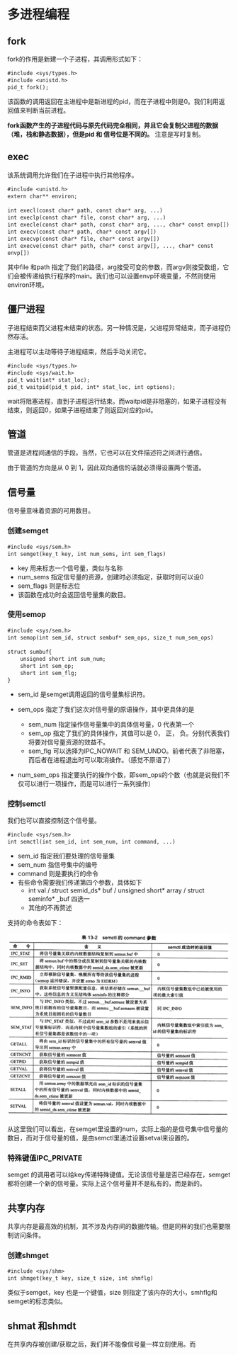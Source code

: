 # 多进程编程

## fork

fork的作用是新建一个子进程，其调用形式如下：

```
#include <sys/types.h>
#include <unistd.h>
pid_t fork();
```

该函数的调用返回在主进程中是新进程的pid，而在子进程中则是0。我们利用返回值来判断当前进程。

**fork函数产生的子进程代码与原先代码完全相同，并且它会复制父进程的数据（堆，栈和静态数据），但是pid 和 信号位是不同的。** 注意是写时复制。

## exec

该系统调用允许我们在子进程中执行其他程序。

```
#include <unistd.h>
extern char** environ;

int execl(const char* path, const char* arg, ...)
int execlp(const char* file, const char* arg, ...)
int execle(const char* path, const char* arg, ..., char* const envp[])
int execv(const char* path, char* const argv[])
int execvp(const char* file, char* const argv[])
int execve(const char* path, char* const argv[], ..., char* const envp[])
```

其中file 和path 指定了我们的路径，arg接受可变的参数，而argv则接受数组，它们会被传递给执行程序的main。我们也可以设置envp环境变量，不然则使用environ环境。

## 僵尸进程

子进程结束而父进程未结束的状态。另一种情况是，父进程异常结束，而子进程仍然存活。

主进程可以主动等待子进程结束，然后手动关闭它。

```
#include <sys/types.h>
#include <sys/wait.h>
pid_t wait(int* stat_loc);
pid_t waitpid(pid_t pid, int* stat_loc, int options);
```

wait将阻塞进程，直到子进程运行结束。而waitpid是非阻塞的，如果子进程没有结束，则返回0，如果子进程结束了则返回对应的pid。

## 管道

管道是进程间通信的手段。当然，它也可以在文件描述符之间进行通信。

由于管道的方向是从 0 到 1，因此双向通信的话就必须得设置两个管道。

## 信号量

信号量意味着资源的可用数目。

### 创建semget

```
#include <sys/sem.h>
int semget(key_t key, int num_sems, int sem_flags)
```

* key 用来标志一个信号量，类似与名称
* num_sems 指定信号量的资源，创建时必须指定，获取时则可以设0
* sem_flags 则是标志位
* 该函数在成功时会返回信号量集的数目。

### 使用semop

```
#include <sys/sem.h>
int semop(int sem_id, struct sembuf* sem_ops, size_t num_sem_ops)

struct sumbuf{
	unsigned short int sum_num;
	short int sem_op;
	short int sem_flg;
}
```

* sem_id 是semget调用返回的信号量集标识符。
* sem_ops 指定了我们这次对信号量的原语操作，其中更具体的是
  * sem_num 指定操作信号量集中的具体信号量，0 代表第一个
  * sem_op 指定了我们的具体操作，其值可以是 0， 正， 负。分别代表我们将要对信号量资源的效益不。
  * sem_flg 可以选择为IPC_NOWAIT 和 SEM_UNDO。前者代表了非阻塞，而后者在进程退出时可以取消操作。（感觉不原语了）

* num_sem_ops 指定要执行的操作个数，即sem_ops的个数（也就是说我们不仅可以进行一项操作，而是可以进行一系列操作）

### 控制semctl

我们也可以直接控制这个信号量。

```
#include <sys/sem.h>
int semctl(int sem_id, int sem_num, int command, ...)
```

* sem_id 指定我们要处理的信号量集
* sem_num 指信号集中的编号
* command 则是要执行的命令
* 有些命令需要我们传递第四个参数，具体如下
  * int val / struct semid_ds* buf / unsigned short* array / struct seminfo* _buf 四选一
  * 其他的不再赘述

支持的命令表如下：

![image-20200618101252282](image/image-20200618101252282.png)

从这里我们可以看出，在semget里设置的num，实际上指的是信号集中信号量的数目，而对于信号量的值，是由semctl里通过设置setval来设置的。

### 特殊键值IPC_PRIVATE

semget 的调用者可以给key传递特殊键值。无论该信号量是否已经存在，semget都将创建一个新的信号量。实际上这个信号量并不是私有的，而是新的。



## 共享内存

共享内存是最高效的机制，其不涉及内存间的数据传输。但是同样的我们也需要限制访问条件。

### 创建shmget

```
#include <sys/shm>
int shmget(key_t key, size_t size, int shmflg)
```

类似于semget，key 也是一个键值，size 则指定了该内存的大小，smhflg和semget的标志类似。

## shmat 和shmdt 

在共享内存被创建/获取之后，我们并不能像信号量一样立刻使用。而